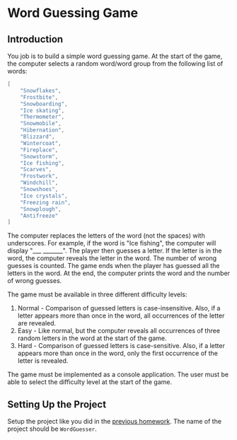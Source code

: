 # Word Guessing Game

## Introduction

You job is to build a simple word guessing game. At the start of the game, the computer selects a random word/word group from the following list of words:

```cs
[
    "Snowflakes",
    "Frostbite",
    "Snowboarding",
    "Ice skating",
    "Thermometer",
    "Snowmobile",
    "Hibernation",
    "Blizzard",
    "Wintercoat",
    "Fireplace",
    "Snowstorm",
    "Ice fishing",
    "Scarves",
    "Frostwork",
    "Windchill",
    "Snowshoes",
    "Ice crystals",
    "Freezing rain",
    "Snowplough",
    "Antifreeze"
]
```

The computer replaces the letters of the word (not the spaces) with underscores. For example, if the word is "Ice fishing", the computer will display "___ _______". The player then guesses a letter. If the letter is in the word, the computer reveals the letter in the word. The number of wrong guesses is counted. The game ends when the player has guessed all the letters in the word. At the end, the computer prints the word and the number of wrong guesses.

The game must be available in three different difficulty levels:

1. Normal - Comparison of guessed letters is case-insensitive. Also, if a letter appears more than once in the word, all occurrences of the letter are revealed.
2. Easy - Like normal, but the computer reveals all occurrences of three random letters in the word at the start of the game.
3. Hard - Comparison of guessed letters is case-sensitive. Also, if a letter appears more than once in the word, only the first occurrence of the letter is revealed.

The game must be implemented as a console application. The user must be able to select the difficulty level at the start of the game.

## Setting Up the Project

Setup the project like you did in the [previous homework](https://github.com/rstropek/2023-24-2nd/tree/main/homeworks/2024-03-vending-machine#setting-up-the-project). The name of the project should be `WordGuesser`.
